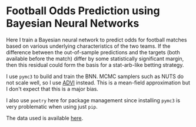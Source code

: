 # Football Odds Prediction using Bayesian Neural Networks

Here I train a Bayesian neural network to predict odds for football matches based on various underlying characteristics of the two teams. If the difference between the out-of-sample predictions and the targets (both available before the match) differ by some statistically significant margin, then this residual could form the basis for a stat-arb-like betting strategy.

I use `pymc3` to build and train the BNN. MCMC samplers such as NUTS do not scale well, so I use [ADVI](https://arxiv.org/abs/1603.00788) instead. This is a mean-field approximation but I don't expect that this is a major bias.

I also use `poetry` here for package management since installing `pymc3` is very problematic when using just `pip`.

The data used is available [here](https://www.kaggle.com/datasets/hugomathien/soccer).